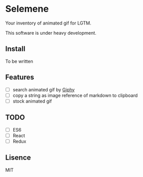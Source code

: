 # Selemene

Your inventory of animated gif for LGTM.

This software is under heavy development.

## Install

To be written

## Features

- [ ] search animated gif by [Giphy](http://giphy.com/)
- [ ] copy a string as image reference of markdown to clipboard
- [ ] stock animated gif

## TODO

- [ ] ES6
- [ ] React
- [ ] Redux

## Lisence

MIT
